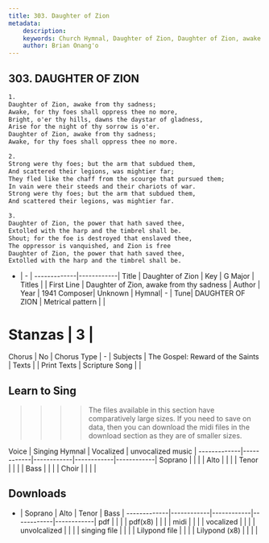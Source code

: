 ```yaml
---
title: 303. Daughter of Zion
metadata:
    description: 
    keywords: Church Hymnal, Daughter of Zion, Daughter of Zion, awake from thy sadness, 
    author: Brian Onang'o
---
```



## 303. DAUGHTER OF ZION

```txt
1.
Daughter of Zion, awake from thy sadness; 
Awake, for thy foes shall oppress thee no more, 
Bright, o'er thy hills, dawns the daystar of gladness, 
Arise for the night of thy sorrow is o'er. 
Daughter of Zion, awake from thy sadness; 
Awake, for thy foes shall oppress thee no more. 

2.
Strong were thy foes; but the arm that subdued them, 
And scattered their legions, was mightier far; 
They fled like the chaff from the scourge that pursued them; 
In vain were their steeds and their chariots of war. 
Strong were thy foes; but the arm that subdued them, 
And scattered their legions, was mightier far. 

3.
Daughter of Zion, the power that hath saved thee, 
Extolled with the harp and the timbrel shall be. 
Shout; for the foe is destroyed that enslaved thee, 
The oppressor is vanquished, and Zion is free 
Daughter of Zion, the power that hath saved thee, 
Extolled with the harp and the timbrel shall be.
```

- |   -  |
-------------|------------|
Title | Daughter of Zion |
Key | G Major |
Titles |  |
First Line | Daughter of Zion, awake from thy sadness |
Author | 
Year | 1941
Composer| Unknown |
Hymnal|  - |
Tune| DAUGHTER OF ZION |
Metrical pattern | |
# Stanzas | 3 |
Chorus | No |
Chorus Type | - |
Subjects | The Gospel: Reward of the Saints |
Texts |  |
Print Texts | 
Scripture Song |  |
  
## Learn to Sing

>>>> The files available in this section have comparatively large sizes. If you need to save on data, then you can download the midi files in the download section as they are of smaller sizes.

Voice |  Singing Hymnal | Vocalized | unvocalized music |
-------------|------------|------------|------------|------------|
Soprano | | | |
Alto | | | |
Tenor | | | |
Bass | | | |
Choir | | | |

## Downloads

- |  Soprano | Alto | Tenor | Bass |
-------------|------------|------------|------------|------------|
pdf | | | |
pdf(x8) | | | |
midi | | | |
vocalized | | | |
unvolcalized | | | |
singing file | | | |
Lilypond file | | | |
Lilypond (x8) | | | |
  